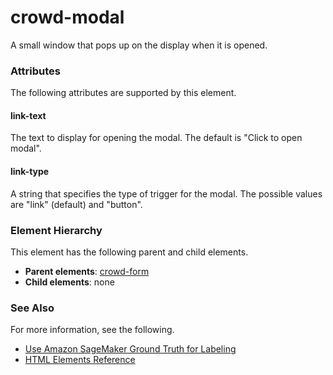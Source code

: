 # crowd\-modal<a name="sms-ui-template-crowd-modal"></a>

A small window that pops up on the display when it is opened\.

### Attributes<a name="modal-attributes"></a>

The following attributes are supported by this element\.

#### link\-text<a name="modal-attributes-link-text"></a>

The text to display for opening the modal\. The default is "Click to open modal"\.

#### link\-type<a name="modal-attributes-link-type"></a>

A string that specifies the type of trigger for the modal\. The possible values are "link" \(default\) and "button"\.

### Element Hierarchy<a name="modal-element-hierarchy"></a>

This element has the following parent and child elements\.
+ **Parent elements**: [crowd\-form](sms-ui-template-crowd-form.md)
+ **Child elements**: none

### See Also<a name="modal-see-also"></a>

For more information, see the following\.
+ [Use Amazon SageMaker Ground Truth for Labeling](sms.md)
+ [HTML Elements Reference](sms-ui-template-reference.md)